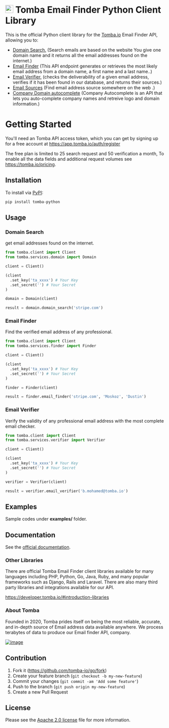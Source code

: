 # [<img src="https://app.tomba.io/tomba/f250de39816043cfc8f5578fa078a79e.svg" alt="Tomba" width="25"/>](https://tomba.io/) Tomba Email Finder Python Client Library

This is the official Python client library for the [Tomba.io](https://tomba.io.io) Email Finder API,
allowing you to:

- [Domain Search.](https://developer.tomba.io/#domain-search) (Search emails are based on the website You give one domain name and it returns all the email addresses found on the internet.)
- [Email Finder](https://developer.tomba.io/#email-finder) (This API endpoint generates or retrieves the most likely email address from a domain name, a first name and a last name..)
- [Email Verifier.](https://developer.tomba.io/#email-verifier) (checks the deliverability of a given email address, verifies if it has been found in our database, and returns their sources.)
- [Email Sources](https://developer.tomba.io/#email-sources) (Find email address source somewhere on the web .)
- [Company Domain autocomplete](https://developer.tomba.io/#autocomplete) (Company Autocomplete is an API that lets you auto-complete company names and retreive logo and domain information.)

# Getting Started

You'll need an Tomba API access token, which you can get by signing up for a free account at https://app.tomba.io/auth/register

The free plan is limited to 25 search request and 50 verification a month,  To enable all the data fields and additional request volumes see https://tomba.io/pricing.

## Installation

To install via [PyPI](https://pypi.org/):

```bash
pip install tomba-python
```

## Usage

### Domain Search

get email addresses found on the internet.

```python
from tomba.client import Client
from tomba.services.domain import Domain

client = Client()

(client
  .set_key('ta_xxxx') # Your Key
  .set_secret('') # Your Secret
)

domain = Domain(client)

result = domain.domain_search('stripe.com')

```

### Email Finder

Find the verified email address of any professional.

```python
from tomba.client import Client
from tomba.services.finder import Finder

client = Client()

(client
  .set_key('ta_xxxx') # Your Key
  .set_secret('') # Your Secret
)

finder = Finder(client)

result = finder.email_finder('stripe.com', 'Moskoz', 'Dustin')

```

### Email Verifier

Verify the validity of any professional email address with the most complete email checker.

```python
from tomba.client import Client
from tomba.services.verifier import Verifier

client = Client()

(client
  .set_key('ta_xxxx') # Your Key
  .set_secret('') # Your Secret
)

verifier = Verifier(client)

result = verifier.email_verifier('b.mohamed@tomba.io')

```

## Examples

Sample codes under **examples/** folder.

## Documentation

See the [official documentation](https://ipfinder.io/docs).

### Other Libraries

There are official Tomba Email Finder client libraries available for many languages including PHP, Python, Go, Java, Ruby, and many popular frameworks such as Django, Rails and Laravel. There are also many third party libraries and integrations available for our API.

https://developer.tomba.io/#introduction-libraries

### About Tomba

Founded in 2020, Tomba prides itself on being the most reliable, accurate, and in-depth source of Email address data available anywhere. We process terabytes of data to produce our Email finder API, company.


[![image](https://avatars.githubusercontent.com/u/67979591?s=200&v=4)](https://tomba.io/)

## Contribution

1. Fork it (<https://github.com/tomba-io/go/fork>)
2. Create your feature branch (`git checkout -b my-new-feature`)
3. Commit your changes (`git commit -am 'Add some feature'`)
4. Push to the branch (`git push origin my-new-feature`)
5. Create a new Pull Request

## License

Please see the [Apache 2.0 license](http://www.apache.org/licenses/LICENSE-2.0.html) file for more information.
